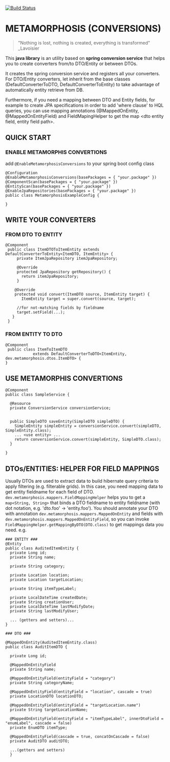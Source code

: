 [![Build Status](https://travis-ci.org/fabioformosa/metamorphosis.svg?branch=master)](https://travis-ci.org/fabioformosa/metamorphosis)

# METAMORPHOSIS (CONVERSIONS)

> "Nothing is lost, nothing is created, everything is transformed"
> _Lavoisier

This **java library** is an utility based on **spring conversion service** that helps you to create converters from/to DTO/Entity or between DTOs.


It creates the spring conversion service and registers all your converters. For DTO/Entity converters, let inherit from the base classes (DefaultConverterToDTO, DefaultConverterToEntity) to take advantage of automatically entity retrieve from DB. 


Furthermore, if you need a mapping between DTO and Entity fields, for example to create JPA specifications in order to add 'where clause' to HQL queries, you can use mapping annotations (@MappedOnEntity, @MappedOnEntityField) and FieldMapingHelper to get the map <dto entity field, entity field path>.



## QUICK START
### ENABLE METAMORPHIS CONVERTIONS
add `@EnableMetamorphosisConversions` to your spring boot config class

    @Configuration
    @EnableMetamorphosisConversions(basePackages = { "your.package" })
    @ComponentScan(basePackages = { "your.package" })
    @EntityScan(basePackages = { "your.package" })
    @EnableJpaRepositories(basePackages = { "your.package" })
    public class MetamorphosisExampleConfig {

    }
## WRITE YOUR CONVERTERS
### FROM DTO TO ENTITY

    @Component
     public class ItemDTOToItemEntity extends DefaultConverterToEntity<ItemDTO, ItemEntity> {
	     private ItemJpaRepository itemJpaRepository;

	     @Override
	     protected JpaRepository getRepository() {
	       return itemJpaRepository;
	     }

		@Override
        protected void convert(ItemDTO source, ItemEntity target) {
           ItemEntity target = super.convert(source, target);
    
         //for not-matching fields by fieldname 
         target.setField(...);
       }
     }

### FROM ENTITY TO DTO

    @Component
     public class ItemToItemDTO 
                extends DefaultConverterToDTO<ItemEntity, dev.metamorphosis.dtos.ItemDTO> {
    }
    
## USE METAMORPHIS CONVERTIONS

    @Component
    public class SampleService {
    
      @Resource
      private ConversionService conversionService;

    
      public SimpleDTO saveEntity(SimpleDTO simpleDTO) {
        SimpleEntity simpleEntity = conversionService.convert(simpleDTO, SimpleEntity.class);
        ... <use entity> ...
        return conversionService.convert(simpleEntity, SimpleDTO.class);
      }
    
    }
    
## DTOs/ENTITIES: HELPER FOR FIELD MAPPINGS
Usually DTOs are used to extract data to build hibernate query criteria to apply filtering (e.g. filterable grids).
In this case, you need mapping data to get entity fieldname for each field of DTO.
`dev.metamorphosis.mappers.FieldMappingHelper` helps you to get a `map<String, String>` that binds a DTO fieldname to entity fieldname (with dot notation, e.g. 'dto.foo' -> 'entity.foo').
You should annotate your DTO with annotation `dev.metamorphosis.mappers.MappedOnEntity`  and fields with `dev.metamorphosis.mappers.MappedOnEntityField`, so you can invoke `FieldMappingHelper.getMappingByDTO(DTO.class)` to get mappings data you need.
e.g. 

    ### ENTITY ###
	@Entity
	public class AuditedItemEntity {
	  private Long id;
	  private String name;

	  private String category;

	  private Location location;
	  private Location targetLocation;

	  private String itemTypeLabel;

	  private LocalDateTime createdDate;
	  private String creationUser;
	  private LocalDateTime lastModifyDate;
	  private String lastModifyUser;
      
      ... (getters and setters)...
	}
	
	### DTO ###	

	@MappedOnEntity(AuditedItemEntity.class)
	public class AuditItemDTO {

	  private Long id;

	  @MappedOnEntityField
	  private String name;

	  @MappedOnEntityField(entityField = "category")
	  private String categoryName;

	  @MappedOnEntityField(entityField = "location", cascade = true)
	  private LocationDTO locationDTO;

	  @MappedOnEntityField(entityField = "targetLocation.name")
	  private String targetLocationName;

	  @MappedOnEntityField(entityField = "itemTypeLabel", innerDtoField = "enumLabel", cascade = false)
	  private EnumDTO itemType;

	  @MappedOnEntityField(cascade = true, concatOnCascade = false)
	  private AuditDTO auditDTO;
	  
	  ...(getters and setters)
	  }
